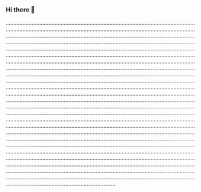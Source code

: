 ### Hi there 👋

....................................................................................................................................................................................................................................................................................................................................................................................................................................................................................................................................................................................................................................................................................................................................................................................................................................................................................................................................................................................................................................................................................................................................................................................................................................................................................................................................................................................................................................................................................................................................................................................................................................................................................................................................................................................................................................................................................................................................................................................................................................................................................................................................................................................................................................................................................................................................................................................................................................................................................................................................................................................................................................................................................................................................................................................................................................................................................................................................................................................................................................................................................................................................................................................................................................................................................................